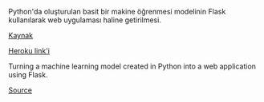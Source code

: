 
Python'da oluşturulan basit bir makine öğrenmesi modelinin Flask kullanılarak web uygulaması haline getirilmesi. 


[Kaynak](https://xcitech.github.io/tutorials/heroku_tutorial/)

[Heroku link'i](https://goo.gl/1DEigC)

Turning a machine learning model created in Python into a web application using Flask.

[Source](https://xcitech.github.io/tutorials/heroku_tutorial)
